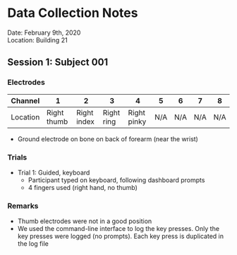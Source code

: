 # Data Collection Notes

Date: February 9th, 2020\
Location: Building 21

## Session 1: Subject 001

### Electrodes

| Channel  |      1      |      2      |      3     |       4     |      5      |      6      |     7      |     8       |
|----------|-------------|-------------|------------|-------------|-------------|-------------|------------|-------------|
| Location | Right thumb | Right index | Right ring | Right pinky |     N/A     |     N/A     |     N/A    |     N/A     |

- Ground electrode on bone on back of forearm (near the wrist)

### Trials
- Trial 1: Guided, keyboard
    - Participant typed on keyboard, following dashboard prompts
    - 4 fingers used (right hand, no thumb)

### Remarks
- Thumb electrodes were not in a good position
- We used the command-line interface to log the key presses. 
  Only the key presses were logged (no prompts). 
  Each key press is duplicated in the log file
